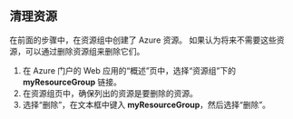 ## 清理资源
<a id="clean-up-resources" class="xliff"></a>

在前面的步骤中，在资源组中创建了 Azure 资源。 如果认为将来不需要这些资源，可以通过删除资源组来删除它们。

1. 在 Azure 门户的 Web 应用的“概述”页中，选择“资源组”下的 **myResourceGroup** 链接。
2. 在资源组页中，确保列出的资源是要删除的资源。
3. 选择“删除”，在文本框中键入 **myResourceGroup**，然后选择“删除”。